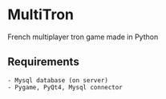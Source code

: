 # MultiTron
French multiplayer tron game made in Python

## Requirements

    - Mysql database (on server)
    - Pygame, PyQt4, Mysql connector
